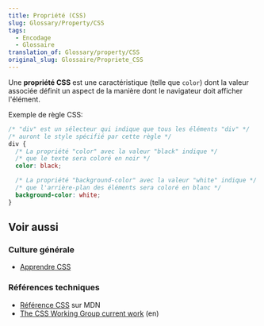 ```yaml
---
title: Propriété (CSS)
slug: Glossary/Property/CSS
tags:
  - Encodage
  - Glossaire
translation_of: Glossary/property/CSS
original_slug: Glossaire/Propriete_CSS
---
```


Une **propriété CSS** est une caractéristique (telle que `color`) dont la valeur associée définit un aspect de la manière dont le navigateur doit afficher l'élément.

Exemple de règle CSS:

```css
/* "div" est un sélecteur qui indique que tous les éléments "div" */
/* auront le style spécifié par cette règle */
div {
  /* La propriété "color" avec la valeur "black" indique */
  /* que le texte sera coloré en noir */
  color: black;

  /* La propriété "background-color" avec la valeur "white" indique */
  /* que l'arrière-plan des éléments sera coloré en blanc */
  background-color: white;
}
```

## Voir aussi

### Culture générale

- [Apprendre CSS](/fr/Apprendre/CSS)

### Références techniques

- [Référence CSS](/fr/docs/Web/CSS/Reference) sur MDN
- [The CSS Working Group current work](http://www.w3.org/Style/CSS/current-work) (en)
